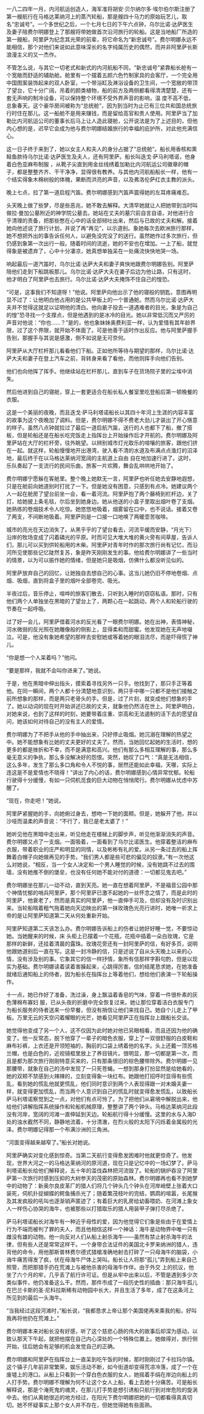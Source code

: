 <p> 一八二四年一月，内河航运创造人，海军准将胡安·贝尔纳尔多·埃尔伯尔斯注册了第一艘航行在马格达莱纳河上的蒸汽轮船，那是艘四十马力的原始玩艺儿，取名“忠诚号”。一个多世纪之后，一个七月七日的下午六点钟，乌尔比诺·达萨医生及妻子陪费尔明娜登上了那艘将带她做首次沿河旅行的轮船。这是当地船厂所造的第一艘船，阿里萨为纪念其光荣的前辈，将它命名为“新忠诚号”。费尔明娜永远不能相信，那个对他们来说如此意味深长的名字纯属历史的偶然，而并非阿里萨长斯浪漫主义的又一杰作。</p>
<p> 不管怎么说，与其它一切老式和新式的内河航船不同，“新忠诚号”紧靠船长舱有一个宽敞而舒适的辅助舱。舱里有一个摆着五颜六色竹制家具的会客厅，一个完全用中国图案装饰起来的双人卧室，一个带浴缸及淋浴设备的卫生间，一个宽敞的带顶了望台，它十分广阔，吊着的颜类植物，船的前方及两侧都看得清清楚楚，还有一套无声响的制冷设备，可以保持整个环境不受外界声音的影响，温 度不高不低，总象春天。这个豪华房间被称为“总统舱”，因为到当时为止已有三位共和国总统旅行时住在那儿。这一船舱不是用来赚钱，而是留给高官和贵人使用。阿里萨当了加勒比内河航运公司的董事长后马上让人造此寝舱，公开说法是为了上述目的，但他内心想的是，迟早它会成为他与费尔明娜结婚旅行的幸福的庇护所，对此他充满信心。</p>
<p> 这一日子终于来到了，她以女主人和夫人的身分占据了“总统舱”。船长用香核和熏鲑鱼款待乌尔比诺·达萨医生及夫人，还有阿里萨。船长叫迭戈·萨马利塔诺，他身着白色亚麻布制服 ，从靴子尖直到用金丝线绣着加勒比内河航运公司徽章的帽子，都是整整齐齐、干干净净，显得很有教养。与其他内河航船船长一样，他有一个结实得象木棉树般的体魄，果断而洪亮的声音，以及弗洛伦萨红衣主教的派头。</p>
<p> 晚上七点，拉了第一道启程汽笛。费尔明娜感到汽笛声震得她的左耳疼痛难忍。</p>
<p> 头天晚上做了些梦，尽是些恶兆，她不敢去解释。大清早她就让人把她带到当时叫做拉·曼加公墓附近的神学院公墓去。她站在丈夫的墓穴前自言自语，对他进行合乎清理的责备，把那些憋在心中的话全部倾吐出来，然后与已故的丈夫和解。接着她向他述说了旅行计划，并说了再“再见”，以示道别。象她每次去欧洲旅行那样，她不想把外出的事告诉任何人，以避免没完没了的送行。虽然她作过多次旅行，但仍感到象第一次出行一般。随着时间的流逝，她的不安也在增加。一上了船，就觉得象是被遗弃了，心中十分凄凉，她真想单独呆在一处痛流快快地哭一场。</p>
<p> 响起最后一道汽笛时，乌尔比诺·达萨大夫和妻子爽快地跟费尔明娜告别。阿里萨陪他们走到下船跳板那儿。乌尔比诺·达萨大夫在妻子后边为他让路，只有这时，他才明白了阿里萨也去旅行。乌尔比诺·达萨大夫掩饰不住自己的惶恐。</p>
<p> “可是，这事我们不知道呀！”他说。阿里萨向他出示了他的寝般的钥匙，意图再明显不过了：让他明白他占用的是公共甲板上的一个普通舱。然而乌尔比诺·达萨大夫并不觉得这就足以证明他的清白。他向妻子投去一道遇难者的目光，象是为自己的惶”恐寻找一个支撑点，但是他遇到的是冰冷的目光。她以非常低沉而又严厉的声音对他说：“你也……？”是的，他也象妹妹奥费利亚一样，认为爱情有其年龄界限，过了这个界限，就开始不体面了。可是他善于适时作出反应。他与阿里萨握手告别，那握手与其说是感激，倒不如说是无可奈何。</p>
<p> 阿里萨从大厅栏杆那儿看看他们下船。正如他所等待与期望的那样，乌尔比诺·达萨大夫和妻子在登上汽车之前，背转身来看了看他，而他则挥手向他们告别。</p>
<p> 他们也向他挥了挥手。他继续站在栏杆那儿，直到车子在货场院子里的尘埃中消失。</p>
<p> 然后他进到自己的寝舱，穿上一套更适合在船长私人餐室里吃登船后第一顿晚餐的衣服。</p>
<p> 这是一个美丽的夜晚，而且迭戈·萨马利塔诺船长以其四十年河上生涯的内容丰富的故事为这个夜晚加了调料。但是，费尔明娜不得不费老大劲儿才装出了开心惬意的样子。虽然八点钟就拉过了最后一道启航汽笛，送行的人也都下了船，撤了搭板，但是轮船还是在船长吃完饭走上指挥台上开始操作后才开航的。费尔明娜及阿里萨站在大厅的栏杆旁，往外眺望。以辨别城市灯光取乐的喧嚷的旅客，跟他们挤在一起。就这样，轮船慢慢地开出港湾，驶入看不清的水道及布满点点渔灯的沼泽地，最后终于在以马格达莱纳河宽阔的主航道上自由 自在地加速行进了。这时，乐队奏起了一支流行的民间乐曲，旅客一片欢腾，舞会乱哄哄地开始了。</p>
<p> 费尔明娜宁愿躲在客舱里。整个晚上她默无一言，阿里萨也听任她去安静地遐想，只是在舱前向她道别时打扰了一下。但是她没有困意，只感到有点冷。她建议两个人一起在舱房了望台前坐一会，看一着河流。阿里萨抱了两个藤椅到栏杆边，关了灯，给她披上条毛毯，尔后坐到她身边。她从他送的小盒子里取出烟叶卷了支烟。她熟练的卷烟技术令人吃惊。她悠悠地吸着，烟雾留在口中，也不说话。接着又卷了两支，不间断地吸着。阿里萨则是一口接一口地唤了两暖壶苦咖啡。</p>
<p> 城市的亮光在天边消失了。从黑乎乎的了望台看去，河流平缓而安静，“月光下）沿岸的牧场变成了闪着磷光的平原。时而可见大堆大堆的黄火旁有间草屋，告诉人们，那儿可以买到供轮船用的木柴。阿里萨对青年时作的那次旅行尚有记忆，而沿河所见使那些记忆陡然复苏，象是昨天刚刚发生的事。他给费尔明娜讲了一些当时的情景，以为可以振作她的情绪，但是她只是吸烟，仿佛什么都没听见似的。</p>
<p> 阿里萨放弃自己的回忆，让她独自去想自己的心事。这当儿她仍旧不停地卷烟、点烟、吸烟，直到将盒子里的烟叶全部卷完、吸光。</p>
<p> 半夜过后，音乐停止，喧哗的旅客们散去，只听到入睡时的窃窃私语。那时，只有他们两个人单独坐在黑暗的了望台上了，两颗心在一起跳动，两个人和轮船行驶的节奏在一起呼吸。</p>
<p> 过了好一会儿，阿里萨借着河水的反光看了一眼费尔明娜。她在出神，表情神秘，河水微弱的反光照在她雕像般的侧影上，显得柔和而甜蜜。他发现她在无声地啜泣。可是，他没有象她希望的那样去安慰她或等着她的眼泪流尽，而是吓得慌了神儿。</p>
<p> “你是想一个人呆着吗？”他问。</p>
<p> “要是那样，我就不会叫你进来了。”她说。</p>
<p> 于是，他在黑暗中伸出指头，摸索着寻找另外一只手。他找到了，那只手正等着他。在同一瞬间，两个人都十分清楚地意识到，两只手中哪一只都不是他们接触之前所想象的那样，而是两只老骨头的手。但是，过了片刻，就变成他们想象的手了。她以动词的现在时开始讲述已故的丈夫，就象他仍然活在世上。阿里萨明白，对她来说，也到了这样的时刻，她要带着庄重、崇高和无法遏制的活下去的愿望自问，她该如何对待自己的没有主人的爱情。</p>
<p> 费尔明娜为了不把手从他的手中抽出来，只好停止吸烟。她沉溺在理解的热望之中。她不能想象有比她的丈夫更好的丈夫了。然而，当她回忆起她的生活时，想的更多的都是挫折和不幸，而不是满意和高兴。他们有那么多相互理解的事，那么多毫无意义的争执，那么多没解决好的怨恨。突然，她叹了口气：“真是无法相信，这么多年，发生了那么多口角和令人不悦的事，居然还能如此幸福，天哪，实际上连这是不是爱情也不晓得！”讲出了内心的话，费尔明娜感到心情异常忧郁。轮船行驶得十分缓慢，有如一只伺机觅食的巨大动物在悄悄爬行。费尔明娜从忧虑中苏醒了。</p>
<p> “现在，你走吧！”她说。</p>
<p> 阿里萨紧握她的手，向她俯过身去，想吻一下她的面颊。但是，她躲开了他，并以沙哑而温柔的声音说：“不行了，我已是老太婆了！”</p>
<p> 她听见他在黑暗中走出来，听见他走在楼梯上的脚步声，听见他渐渐消失的声音。费尔明娜又点了一支烟。一面吸着，一面看到了乌尔比诺医生。他穿着整洁的麻布衣服，带着职业的庄严和明显的同情，以及彬彬有礼的爱。从另一条过去的船上挥舞着白帽子向她做再见的手势。“我们男人都是些可悲的偏见的奴隶。”有一次他这么对她说，“相反，当一个女人决定和一个男人睡觉的时候，没有她跳不过去的围墙，没有她推不倒的堡垒，也没有任何她不能对付的道德：一切都见鬼去吧。”</p>
<p> 费尔明娜坐在那儿一动不动，直到天亮。她一直在想着阿里萨，不是福音公园中那个神情忧郁的哨兵阿里萨，那个阿里萨已激不起她的一丝怀念之情了，而是此时的阿里萨，他衰老了，然而是真实的阿里萨，他一直伸手可及，但却没有及时识别出来。当轮船喘着粗气拖着她向天边映出的第一抹玫瑰色光亮行进时，她唯一祈求上帝的是让阿里萨知道第二天从何处重新开始。</p>
<p> 阿里萨知道第二天该怎么办。费尔明娜告诉船上的伤者让她好好睡一觉，不要惊动她。当她醒来的时候，床 头柜上已摆着一个花瓶，花瓶中插着一朵白玫瑰，它是那样的新鲜，还挂着清晨的露珠。玫瑰花旁还有一封阿里萨的信，有好多页，说明他跟她道别后一直在写。这是一封冷静的信，只是述说了自从头天晚上以来的心情，没有涉及别的事。它象其它的信一样抒情，象所有信那样字斟句酌，但是以现实为基础。费尔明娜读着读着害臊起来，心跳得厉害。信的结尾恳求她，在她准备就绪后通知船上的侍者，因为船长在指挥台上等着他们，想给他们表演一下轮船操作。</p>
<p> 十一点，她已作好了准备，洗过澡，身上飘溢着香皂的气味，穿着一件很朴素的灰色薄棉布寡妇 服，已从头夜的折磨中完全恢复过来。她让那位穿着洁白衣服专门为船长服务的侍者送来一份早餐，但没有捎信让他们来找自己。她自个儿走上了甲板。万里无云的天空闪着耀眼的光芒，她看见阿里萨正在指挥台上跟船长交谈。</p>
<p> 她觉得他变成了另一个人，这不仅因为此时她对他已另眼相看，而且还因为他的确变了。他一反常态，脱下他穿了一辈子的暗色衣服，穿上了一双很舒服的白皮鞋和麻布衫裤，上衣还是开领短袖的，胸前的口袋上绣着他的名字。头上还戴一顶苏格兰帽，也是白色的，近视镜框里放上了养目镜片。很明显，那一切都是第一次，而且是都为那次旅行刚刚特意买来的，只有那条很旧的棕色腰带除外。费尔明娜一见那腰带，就象在自己的汤中发现了一只死苍蝇。一想到那身打扮显然是给她看的，她的双颊不禁感到火辣辣的，立刻变得象一块红布。她跟他打招呼时显得有些慌乱，看到她的慌乱他就更慌乱，他们同时意识到两个人表现得跟一对未婚夫妻一样，就变得更加慌乱，而当两个人意识到自己的慌乱时就变得愈发慌乱，以致船长萨马利塔诺察觉到之一点，对他们有点可怜了。为了把他们从窘境中解脱出来，他给他们讲解指挥系统操作和轮船机械原理，整整讲了两个钟头。马格达莱纳河此段没有河岸，宽阔的河滩一直伸延到天边。轮船航行得十分缓慢。这里的水与入海D处的浊水截然不同，静静地流着，十分清澈，在烈火般的太阳下闪烁着金属般的光泽。费尔明娜记得那一个布满沙洲的三角洲。</p>
<p> “河面变得越来越窄了。”船长对她说。</p>
<p> 阿里萨确实对变化感到惊奇。当第二天航行变得愈发困难时他就更惊奇了。他发现，世界大河之一的马格达莱纳河的原河道，现在只是记忆中的一场幻梦了。萨马利塔诺船长给他们解释说，五十年的滥伐森林把河流毁了。轮船的锅炉吞没了阿里萨第一次旅行时感到压抑的大树参天的茂密的原始森林。费尔明娜再也看不到她梦中的动物了：新奥尔良皮革厂的猎人们将几个钟头几个钟头在河岸峭壁上张着大口装死，伺机扑捉蝴蝶的鳄鱼捕杀光了；随着繁茂枝叶的完结，鹦鹉的喧嚣，长尾猴及其发疯般的吼叫也逐渐销声匿迹了；有着巨大的乳房给幼畜喂奶、在河滩上象女人一样伤心协哭的海牛，也被那些以打猎取乐的猎人用装甲子弹打尽杀绝了。</p>
<p> 萨马利塔诺船长对海牛有一种近乎母性的爱，因为他觉得它们象是些由于在爱情上行为不端而被判了罪的夫人，而且他相信这样一个神话：海牛是动物界中唯一只有雌没有雄的动物。他一向反对人们从船上射杀海牛——虽然有禁止射杀海牛的法律，但有些人还是常常这样干。一个身带合法证件的美国北卡罗来纳洲的猎人，违背他的命令，用他那斯普林费尔德式猎槍准确地射击打碎了一只母海牛的脑袋，小诲牛痛苦得发了疯，伏在母海牛尸体上哭叫。船长让人将那“孤儿”弄到船上来自己照管，而把那猎手扔在荒滩上与被他杀害的母海牛作伴。由于外交 上的抗议，他坐了六个月的牢，几乎丢了航行许可证。但是从牢中出来以后，不管是遇到多少次类似事件，他仍准备这么干。然而，那件市成了一段历史性的插曲：那只海牛孤儿在巴兰卡斯的圣·尼科拉斯稀有动物园中长大，并且生活了多年，成了在这条河上所见到的最后一头海牛。</p>
<p> “当我经过这段河滩时，”船长说，“我都恳求上帝让那个美国佬再来乘我的船，好叫我再将他扔在荒滩上。”</p>
<p> 费尔明娜本来对船长没有好感，听了这个慈悲心肠的伟大的故事后却深为感动，以致认那天下午起，就把他摆在自己内心深处的一个特殊位置上。她做得对，旅行侧开始，往后她会有足够的机会发觉自己的正确。</p>
<p> 费尔明娜和阿里萨在指挥台上一直呆到吃午饭的时候，那时刚刚过了卡拉玛尔镇。这个镇子几年前非常繁荣，娱乐活动不断，如今街道却变得荒凉冷落，成了一个在废墟上的港口。从船上只看到一个穿白色衣服的女人，她摇着手绢在岸边向船上的人打手势。费尔明娜不理解为何不让这个女人上船，看上去她十分痛苦。可是船长解释说，那是个淹死鬼的魂灵，在那儿打手势是想引诱船只航行到对岸危险的旋涡中去。他们从离她很近的地方经过，在阳光下费尔明娜把她的一切都看得真真切切。她不怀疑事实上那个女人并不存在，但她觉得她有些面熟。</p>
